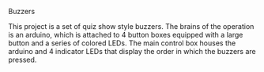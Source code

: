 Buzzers

This project is a set of quiz show style buzzers.  The brains of the operation is an arduino, which is attached to 4 button boxes equipped with a large button and a series of colored LEDs.  The main control box houses the arduino and 4 indicator LEDs that display the order in which the buzzers are pressed.

